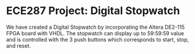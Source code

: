 # ECE287 Project: Digital Stopwatch

We have created a Digital Stopwatch by incorporating the Altera DE2-115 FPGA board with VHDL. The stopwatch can display up to 59:59:59 value and is controlled with the 3 push buttons which corresponds to start, stop, and reset.
